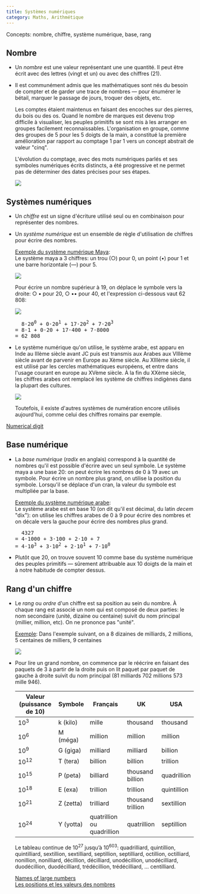 ```yaml
---
title: Systèmes numériques
category: Maths, Arithmétique
---
```


Concepts: nombre, chiffre, système numérique, base, rang

## Nombre

* Un *nombre* est une valeur représentant une une quantité. Il peut être écrit avec des lettres (vingt et un) ou avec des chiffres (21).

* Il est communément admis que les mathématiques sont nés du besoin de compter et de garder une trace de nombres — pour énumérer le bétail, marquer le passage de jours, troquer des objets, etc.

  Les comptes étaient maintenus en faisant des encoches sur des pierres, du bois ou des os. Quand le nombre de marques est devenu trop difficile à visualiser, les peuples primitifs se sont mis à les arranger en groupes facilement reconnaissables. L'organisation en groupe, comme des groupes de 5 pour les 5 doigts de la main, a constitué la première amélioration par rapport au comptage 1 par 1 vers un concept abstrait de valeur "cinq".

  L'évolution du comptage, avec des mots numériques parlés et ses symboles numériques écrits distincts, a été progressive et ne permet pas de déterminer des dates précises pour ses étapes.

  ![](https://i.imgur.com/RkbxjiJm.png)

## Systèmes numériques

* Un *chiffre* est un signe d'écriture utilisé seul ou en combinaison pour représenter des nombres.

* Un *système numérique* est un ensemble de règle d'utilisation de chiffres pour écrire des nombres.

  <ins>Exemple du système numérique Maya</ins>:  
   Le système maya a 3 chiffres: un trou (○) pour 0, un point (•) pour 1 et une barre horizontale (—) pour 5.

  ![](https://i.imgur.com/0C7HIyi.png)

  Pour écrire un nombre supérieur à 19, on déplace le symbole vers la droite: ○ • pour 20, ○ •• pour 40, et l'expression ci-dessous vaut 62 808:

  ![](https://i.imgur.com/zNyrY6i.png)

  <pre>
    8⋅20<sup>0</sup> + 0⋅20<sup>1</sup> + 17⋅20<sup>2</sup> + 7⋅20<sup>3</sup>
  = 8⋅1 + 0⋅20 + 17⋅400 + 7⋅8000
  = 62 808
  </pre>

* Le système numérique qu'on utilise, le système arabe, est apparu en Inde au IIIème siècle avant JC puis est transmis aux Arabes aux VIIIème siècle avant de parvenir en Europe au Xème siècle. Au XIIIème siècle, il est utilisé par les cercles mathématiques européens, et entre dans l'usage courant en europe au XVème siècle. À la fin du XXème siècle, les chiffres arabes ont remplacé les système de chiffres indigènes dans la plupart des cultures.

  ![](https://i.imgur.com/alk7rbv.png)

  Toutefois, il existe d'autres systèmes de numération encore utilisés aujourd'hui, comme celui des chiffres romains par exemple.

[Numerical digit](https://en.wikipedia.org/wiki/Numerical_digit)

## Base numérique

* La *base numérique* (*radix* en anglais) correspond à la quantité de nombres qu'il est possible d'écrire avec un seul symbole. Le système maya a une base 20: on peut écrire les nombres de 0 à 19 avec un symbole. Pour écrire un nombre plus grand, on utilise la position du symbole. Lorsqu'il se déplace d'un cran, la valeur du symbole est multipliée par la base.

  <ins>Exemple du système numérique arabe</ins>:  
  Le système arabe est en base 10 (on dit qu'il est décimal, du latin *decem* "dix"): on utilise les chiffres arabes de 0 à 9 pour écrire des nombres et on décale vers la gauche pour écrire des nombres plus grand.

  <pre>
    4327
  = 4⋅1000 + 3⋅100 + 2⋅10 + 7
  = 4⋅10<sup>3</sup> + 3⋅10<sup>2</sup> + 2⋅10<sup>1</sup> + 7⋅10<sup>0</sup>
  </pre>

* Plutôt que 20, on trouve souvent 10 comme base du système numérique des peuples primitifs — sûrement attribuable aux 10 doigts de la main et à notre habitude de compter dessus.

## Rang d'un chiffre

* Le *rang* ou *ordre* d'un chiffre est sa position au sein du nombre. À chaque rang est associé un nom qui est composé de deux parties: le nom secondaire (unité, dizaine ou centaine) suivit du nom principal (millier, million, etc). On ne prononce pas "unité".

  <ins>Exemple</ins>:
  Dans l'exemple suivant, on a 8 dizaines de milliards, 2 millions, 5 centaines de milliers, 9 centaines

  ![](https://i.imgur.com/yDg4ygGl.png)

* Pour lire un grand nombre, on commence par le réécrire en faisant des paquets de 3 à partir de la droite puis on lit paquet par paquet de gauche à droite suivit du nom principal (81 milliards 702 millions 573 mille 946).

  | Valeur (puissance de 10) | Symbole | Français | UK | USA
  |--- |--- |--- |--- |---
  | 10<sup>3</sup>  | k (kilo)  | mille     | thousand          |  thousand
  | 10<sup>6</sup>  | M (méga)  | million   | million           |  million
  | 10<sup>9</sup>  | G (giga)  | milliard  | milliard          |  billion
  | 10<sup>12</sup> | T (tera)  | billion   | billion           |  trillion
  | 10<sup>15</sup> | P (peta)  | billiard  | thousand billion  |  quadrillion
  | 10<sup>18</sup> | E (exa)   | trillion  | trillion          |  quintillion
  | 10<sup>21</sup> | Z (zetta) | trilliard | thousand trillion |  sextillion
  | 10<sup>24</sup> | Y (yotta) | quatrillion ou quadrillion | quatrillion | septillion

  Le tableau continue de 10<sup>27</sup> jusqu’à 10<sup>603</sup>: quadrilliard, quintillion, quintilliard, sextillion, sextilliard, septillion, septilliard, octillion, octilliard, nonillion, nonilliard, décillion, décilliard, unodécillion, unodécilliard, duodécillion, duodécilliard, trédécillion, trédécilliard, … centilliard.

  [Names of large numbers](https://en.wikipedia.org/wiki/Names_of_large_numbers)    
  [Les positions et les valeurs des nombres](https://www.alloprof.qc.ca/fr/eleves/bv/mathematiques/les-positions-et-les-valeurs-des-nombres-m1017)
